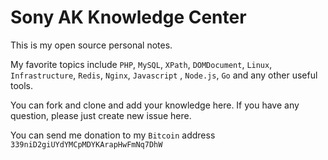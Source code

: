 # Sony AK Knowledge Center
This is my open source personal notes.

My favorite topics include `PHP`, `MySQL`, `XPath`, `DOMDocument`, `Linux`, `Infrastructure`, `Redis`, `Nginx`, `Javascript` , `Node.js`, `Go` and any other useful tools.

You can fork and clone and add your knowledge here. If you have any question, please just create new issue here.

You can send me donation to my `Bitcoin` address `339niD2giUYdYMCpMDYKArapHwFmNq7DhW`
